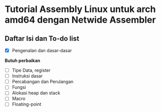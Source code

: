 # Tutorial Assembly Linux untuk arch amd64 dengan Netwide Assembler
## Daftar Isi dan To-do list
- [X] Pengenalan dan dasar-dasar

**Butuh perbaikan**
- [ ] Tipe Data, register 
- [ ] Instruksi dasar
- [ ] Percabangan dan Perulangan
- [ ] Fungsi
- [ ] Alokasi heap dan stack
- [ ] Macro
- [ ] Floating-point 

